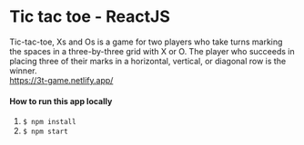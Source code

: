 # Tic tac toe - ReactJS

Tic-tac-toe, Xs and Os is a game for two players who take turns marking the spaces in a three-by-three grid with X or O. The player who succeeds in placing three of their marks in a horizontal, vertical, or diagonal row is the winner.  
https://3t-game.netlify.app/

#### How to run this app locally 

1. `$ npm install`  
2. `$ npm start`    






